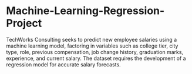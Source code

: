 # Machine-Learning-Regression-Project
TechWorks Consulting seeks to predict new employee salaries using a machine learning model, factoring in variables such as college tier, city type, role, previous compensation, job change history, graduation marks, experience, and current salary. The dataset requires the development of a regression model for accurate salary forecasts.
